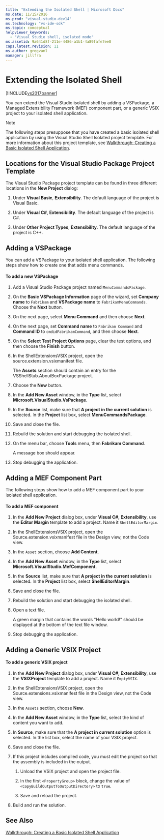 ```yaml
---
title: "Extending the Isolated Shell | Microsoft Docs"
ms.date: 11/15/2016
ms.prod: "visual-studio-dev14"
ms.technology: "vs-ide-sdk"
ms.topic: conceptual
helpviewer_keywords: 
  - "Visual Studio shell, isolated mode"
ms.assetid: 9a641d8f-211e-4486-a1b1-4a89fafe7ee8
caps.latest.revision: 11
ms.author: gregvanl
manager: jillfra
---
```

# Extending the Isolated Shell
[!INCLUDE[vs2017banner](../includes/vs2017banner.md)]

You can extend the Visual Studio isolated shell by adding a VSPackage, a Managed Extensibility Framework (MEF) component part, or a generic VSIX project to your isolated shell application.  
  
> [!NOTE]
> The following steps presuppose that you have created a basic isolated shell application by using the Visual Studio Shell Isolated project template. For more information about this project template, see [Walkthrough: Creating a Basic Isolated Shell Application](../extensibility/walkthrough-creating-a-basic-isolated-shell-application.md).  
  
## Locations for the Visual Studio Package Project Template  
 The Visual Studio Package project template can be found in three different locations in the **New Project** dialog:  
  
1. Under **Visual Basic**, **Extensibility**. The default language of the project is Visual Basic.  
  
2. Under **Visual C#**, **Extensibility**. The default language of the project is C#.  
  
3. Under **Other Project Types**, **Extensibility**. The default language of the project is C++.  
  
## Adding a VSPackage  
 You can add a VSPackage to your isolated shell application. The following steps show how to create one that adds menu commands.  
  
#### To add a new VSPackage  
  
1. Add a Visual Studio Package project named `MenuCommandsPackage`.  
  
2. On the **Basic VSPackage Information** page of the wizard, set **Company name** to `Fabrikam` and **VSPackage name** to `FabrikamMenuCommands`. Choose the **Next** button.  
  
3. On the next page, select **Menu Command** and then choose **Next**.  
  
4. On the next page, set **Command name** to `Fabrikam Command` and **Command ID** to `cmdidFabrikamCommand`, and then choose **Next**.  
  
5. On the **Select Test Project Options** page, clear the test options, and then choose the **Finish** button.  
  
6. In the ShellExtensionsVSIX project, open the source.extension.vsixmanifest file.  
  
     The **Assets** section should contain an entry for the VSShellStub.AboutBoxPackage project.  
  
7. Choose the **New** button.  
  
8. In the **Add New Asset** window, in the **Type** list, select **Microsoft.VisualStudio.VsPackage**.  
  
9. In the **Source** list, make sure that **A project in the current solution** is selected. In the **Project** list box, select **MenuCommandsPackage**.  
  
10. Save and close the file.  
  
11. Rebuild the solution and start debugging the isolated shell.  
  
12. On the menu bar, choose **Tools** menu, then **Fabrikam Command**.  
  
     A message box should appear.  
  
13. Stop debugging the application.  
  
## Adding a MEF Component Part  
 The following steps show how to add a MEF component part to your isolated shell application.  
  
#### To add a MEF component  
  
1. In the **Add New Project** dialog box, under **Visual C#**, **Extensibility**, use the **Editor Margin** template to add a project. Name it `ShellEditorMargin`.  
  
2. In the ShellExtensionsVSIX project, open the Source.extension.vsixmanifest file in the Design view, not the Code view.  
  
3. In the `Asset` section, choose **Add Content**.  
  
4. In the **Add New Asset** window, in the **Type** list, select **Microsoft.VisualStudio.MefComponent**.  
  
5. In the **Source** list, make sure that **A project in the current solution** is selected. In the **Project** list box, select **ShellEditorMargin**.  
  
6. Save and close the file.  
  
7. Rebuild the solution and start debugging the isolated shell.  
  
8. Open a text file.  
  
     A green margin that contains the words "Hello world!" should be displayed at the bottom of the text file window.  
  
9. Stop debugging the application.  
  
## Adding a Generic VSIX Project  
  
#### To add a generic VSIX project  
  
1. In the **Add New Project** dialog box, under **Visual C#**, **Extensibility**, use the **VSIXProject** template to add a project. Name it `EmptyVSIX`.  
  
2. In the ShellExtensionsVSIX project, open the Source.extensions.vsixmanifest file in the Design view, not the Code view.  
  
3. In the `Assets` section, choose **New**.  
  
4. In the **Add New Asset** window, in the **Type** list, select the kind of content you want to add.  
  
5. In **Source**, make sure that the **A project in current solution** option is selected. In the list box, select the name of your VSIX project.  
  
6. Save and close the file.  
  
7. If this project includes compiled code, you must edit the project so that the assembly is included in the output.  
  
    1. Unload the VSIX project and open the project file.  
  
    2. In the first `<PropertyGroup>` block, change the value of `<CopyBuildOutputToOutputDirectory>` to `true`.  
  
    3. Save and reload the project.  
  
8. Build and run the solution.  
  
## See Also  
 [Walkthrough: Creating a Basic Isolated Shell Application](../extensibility/walkthrough-creating-a-basic-isolated-shell-application.md)
